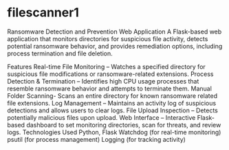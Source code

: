 # filescanner1

Ransomware Detection and Prevention Web Application
A Flask-based web application that monitors directories for suspicious file activity, detects potential ransomware behavior, and provides remediation options, including process termination and file deletion.

Features
Real-time File Monitoring – Watches a specified directory for suspicious file modifications or ransomware-related extensions.
Process Detection & Termination – Identifies high CPU usage processes that resemble ransomware behavior and attempts to terminate them.
Manual Folder Scanning- Scans an entire directory for known ransomware related file extensions.
Log Management – Maintains an activity log of suspicious detections and allows users to clear logs.
File Upload Inspection – Detects potentially malicious files upon upload.
Web Interface – Interactive Flask-based dashboard to set monitoring directories, scan for threats, and review logs.
Technologies Used
Python, Flask
Watchdog (for real-time monitoring)
psutil (for process management)
Logging (for tracking activity)
